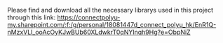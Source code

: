 Please find and download all the necessary librarys used in this project through this link: https://connectpolyu-my.sharepoint.com/:f:/g/personal/18081447d_connect_polyu_hk/EnR1Q-nMzxVLl_ooAcOyKJwBUb60XLdwkrT0qNYInqh9Hg?e=ObpNiZ 
